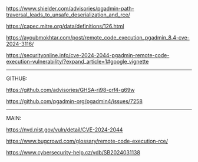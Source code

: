https://www.shielder.com/advisories/pgadmin-path-traversal_leads_to_unsafe_deserialization_and_rce/ 

https://capec.mitre.org/data/definitions/126.html 

https://ayoubmokhtar.com/post/remote_code_execution_pgadmin_8.4-cve-2024-3116/ 

https://securityonline.info/cve-2024-2044-pgadmin-remote-code-execution-vulnerability/?expand_article=1#google_vignette

----

GITHUB:

https://github.com/advisories/GHSA-rj98-crf4-g69w

https://github.com/pgadmin-org/pgadmin4/issues/7258 

-----

MAIN: 

https://nvd.nist.gov/vuln/detail/CVE-2024-2044

https://www.bugcrowd.com/glossary/remote-code-execution-rce/ 

https://www.cybersecurity-help.cz/vdb/SB2024031138









